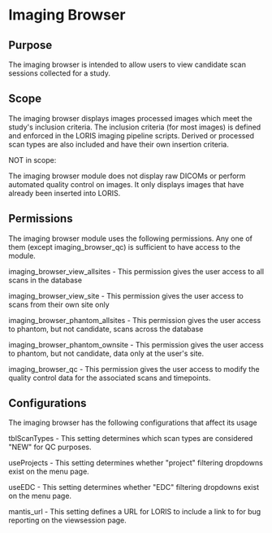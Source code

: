 # Imaging Browser

## Purpose

The imaging browser is intended to allow users to view candidate
scan sessions collected for a study.

## Scope

The imaging browser displays images processed images which meet the
study's inclusion criteria. The inclusion criteria (for most images)
is defined and enforced in the LORIS imaging pipeline scripts.  Derived
or processed scan types are also included and have their own insertion
criteria.

NOT in scope:

The imaging browser module does not display raw DICOMs or perform automated
quality control on images. It only displays images that have already been
inserted into LORIS.

## Permissions

The imaging browser module uses the following permissions. Any one of them
(except imaging_browser_qc) is sufficient to have access to the module.

imaging_browser_view_allsites
    - This permission gives the user access to all scans in the database

imaging_browser_view_site
    - This permission gives the user access to scans from their own site only

imaging_browser_phantom_allsites
    - This permission gives the user access to phantom, but not candidate, scans
      across the database

imaging_browser_phantom_ownsite
    - This permission gives the user access to phantom, but not candidate, data
      only at the user's site.

imaging_browser_qc
    - This permission gives the user access to modify the quality control data
      for the associated scans and timepoints.

## Configurations

The imaging browser has the following configurations that affect its usage

tblScanTypes - This setting determines which scan types are considered "NEW" for
        QC purposes.

useProjects - This setting determines whether "project" filtering dropdowns exist
        on the menu page.

useEDC - This setting determines whether "EDC" filtering dropdowns exist
        on the menu page.

mantis_url - This setting defines a URL for LORIS to include a link to for bug reporting
        on the viewsession page.
